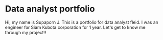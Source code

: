 # Data analyst portfolio
Hi, my name is Supaporn J. This is a portfolio for data analyst fleid. 
I was an engineer for Siam Kubota corporation for 1 year. Let's get to know me through my project!!
